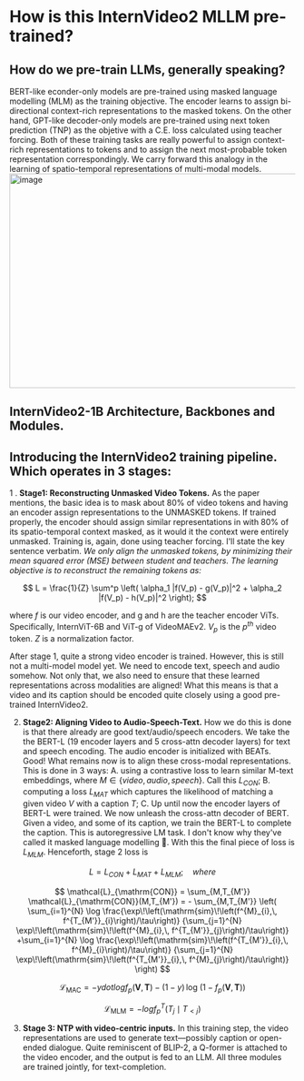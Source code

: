 # How is this InternVideo2 MLLM pre-trained?

## How do we pre-train LLMs, generally speaking?
BERT-like econder-only models are pre-trained using masked language modelling (MLM) as the training objective. The encoder learns to assign bi-directional context-rich representations to the masked tokens. On the other hand, GPT-like decoder-only models are pre-trained using next token prediction (TNP) as the objetive with a C.E. loss calculated using teacher forcing. Both of these training tasks are really powerful to assign context-rich representations to tokens and to assign the next most-probable token representation correspondingly. We carry forward this analogy in the learning of spatio-temporal representations of multi-modal models. 
<img width="1305" height="377" alt="image" src="https://github.com/user-attachments/assets/65479e7c-721a-4154-8eb8-75f8e765e4f0" />


## InternVideo2-1B Architecture, Backbones and Modules.





## Introducing the InternVideo2 training pipeline. Which operates in 3 stages:

1 . **Stage1: Reconstructing Unmasked Video Tokens.** As the paper mentions, the basic idea is to mask about 80% of video tokens and having an encoder assign representations to the UNMASKED tokens. If trained properly, the encoder should assign similar representations in with 80% of its spatio-temporal context masked, as it would it the context were entirely unmasked. Training is, again, done using teacher forcing. I'll state the key sentence verbatim. _We only align the unmasked tokens, by minimizing their mean squared error (MSE) between student and teachers. The learning objective is to reconstruct the remaining tokens as:_

$$
L = \frac{1}{Z} \sum^p \left( \alpha_1 |f(V_p) - g(V_p)|^2 + \alpha_2 |f(V_p) - h(V_p)|^2 \right);
$$

where $f$ is our video encoder, and g and h are the teacher encoder ViTs. Specifically, InternViT-6B and ViT-g of VideoMAEv2. $V_p$ is the $p^{th}$ video token. $Z$ is a normalization factor. 

After stage 1, quite a strong video encoder is trained. However, this is still not a multi-model model yet. We need to encode text, speech and audio somehow. Not only that, we also need to ensure that these learned representations across modalities are aligned! What this means is that a video and its caption should be encoded quite closely using a good pre-trained InternVideo2.

2. **Stage2: Aligning Video to Audio-Speech-Text.** How we do this is done is that there already are good text/audio/speech encoders. We take the the BERT-L (19 encoder layers and 5 cross-attn decoder layers) for text and speech encoding. The audio encoder is initialized with BEATs. Good! What remains now is to align these cross-modal representations. This is done in 3 ways: A. using a contrastive loss to learn similar M-text embeddings, where $M\in\{video, audio, speech\}$. Call this $L_{CON}$; B. computing a loss $L_{MAT}$ which captures the likelihood of matching a given video $V$ with a caption $T$; C. Up until now the encoder layers of BERT-L were trained. We now unleash the cross-attn decoder of BERT. Given a video, and some of its caption, we train the BERT-L to complete the caption. This is autoregressive LM task. I don't know why they've called it masked language modelling 🤷. With this the final piece of loss is $L_{MLM}$. Henceforth, stage 2 loss is

$$
L = L_{CON} + L_{MAT} + L_{MLM}; \quad where
$$

$$
\mathcal{L}_{\mathrm{CON}}
= \sum_{M,T_{M'}} \mathcal{L}_{\mathrm{CON}}(M,T_{M'})
= - \sum_{M,T_{M'}} \left(
\sum_{i=1}^{N} \log
\frac{\exp\!\left(\mathrm{sim}\!\left(f^{M}_{i},\, f^{T_{M'}}_{i}\right)/\tau\right)}
{\sum_{j=1}^{N} \exp\!\left(\mathrm{sim}\!\left(f^{M}_{i},\, f^{T_{M'}}_{j}\right)/\tau\right)}
+\sum_{i=1}^{N} \log
\frac{\exp\!\left(\mathrm{sim}\!\left(f^{T_{M'}}_{i},\, f^{M}_{i}\right)/\tau\right)}
{\sum_{j=1}^{N} \exp\!\left(\mathrm{sim}\!\left(f^{T_{M'}}_{i},\, f^{M}_{j}\right)/\tau\right)}
\right)
$$

$$
\mathcal{L}_{\mathrm{MAC}} = -y dot log f_p(\mathbf{V},\mathbf{T}) - (1-y)\,\log\!\big(1 - f_p(\mathbf{V},\mathbf{T})\big)
$$

$$
\mathcal{L}_{\mathrm{MLM}} = -logf^{T}_{p}\left(T_j \mid T_{<j}\right)
$$


3. **Stage 3: NTP with video-centric inputs.** In this training step, the video representations are used to generate text—possibly caption or open-ended dialogue. Quite reminiscent of BLIP-2, a Q-former is attached to the video encoder, and the output is fed to an LLM. All three modules are trained jointly, for text-completion. 

